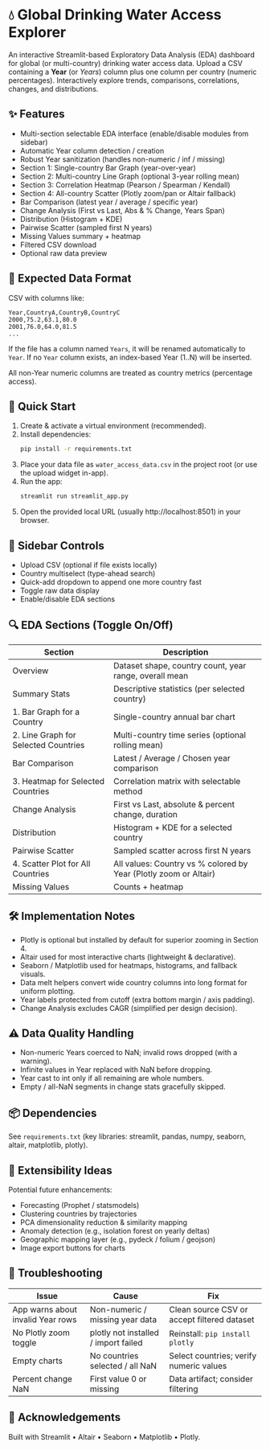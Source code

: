 # 💧 Global Drinking Water Access Explorer

An interactive Streamlit-based Exploratory Data Analysis (EDA) dashboard for global (or multi-country) drinking water access data. Upload a CSV containing a **Year** (or *Years*) column plus one column per country (numeric percentages). Interactively explore trends, comparisons, correlations, changes, and distributions.

## ✨ Features
- Multi-section selectable EDA interface (enable/disable modules from sidebar)
- Automatic Year column detection / creation
- Robust Year sanitization (handles non-numeric / inf / missing)
- Section 1: Single-country Bar Graph (year-over-year)
- Section 2: Multi-country Line Graph (optional 3-year rolling mean)
- Section 3: Correlation Heatmap (Pearson / Spearman / Kendall)
- Section 4: All-country Scatter (Plotly zoom/pan or Altair fallback)
- Bar Comparison (latest year / average / specific year)
- Change Analysis (First vs Last, Abs & % Change, Years Span)
- Distribution (Histogram + KDE)
- Pairwise Scatter (sampled first N years)
- Missing Values summary + heatmap
- Filtered CSV download
- Optional raw data preview

## 📁 Expected Data Format
CSV with columns like:
```
Year,CountryA,CountryB,CountryC
2000,75.2,63.1,80.0
2001,76.0,64.0,81.5
...
```
If the file has a column named `Years`, it will be renamed automatically to `Year`.
If no `Year` column exists, an index-based Year (1..N) will be inserted.

All non-Year numeric columns are treated as country metrics (percentage access).

## 🚀 Quick Start
1. Create & activate a virtual environment (recommended).
2. Install dependencies:
   ```bash
   pip install -r requirements.txt
   ```
3. Place your data file as `water_access_data.csv` in the project root (or use the upload widget in-app).
4. Run the app:
   ```bash
   streamlit run streamlit_app.py
   ```
5. Open the provided local URL (usually http://localhost:8501) in your browser.

## 🧩 Sidebar Controls
- Upload CSV (optional if file exists locally)
- Country multiselect (type-ahead search)
- Quick-add dropdown to append one more country fast
- Toggle raw data display
- Enable/disable EDA sections

## 🔍 EDA Sections (Toggle On/Off)
| Section | Description |
|---------|-------------|
| Overview | Dataset shape, country count, year range, overall mean |
| Summary Stats | Descriptive statistics (per selected country) |
| 1. Bar Graph for a Country | Single-country annual bar chart |
| 2. Line Graph for Selected Countries | Multi-country time series (optional rolling mean) |
| Bar Comparison | Latest / Average / Chosen year comparison |
| 3. Heatmap for Selected Countries | Correlation matrix with selectable method |
| Change Analysis | First vs Last, absolute & percent change, duration |
| Distribution | Histogram + KDE for a selected country |
| Pairwise Scatter | Sampled scatter across first N years |
| 4. Scatter Plot for All Countries | All values: Country vs % colored by Year (Plotly zoom or Altair) |
| Missing Values | Counts + heatmap |

## 🛠 Implementation Notes
- Plotly is optional but installed by default for superior zooming in Section 4.
- Altair used for most interactive charts (lightweight & declarative).
- Seaborn / Matplotlib used for heatmaps, histograms, and fallback visuals.
- Data melt helpers convert wide country columns into long format for uniform plotting.
- Year labels protected from cutoff (extra bottom margin / axis padding).
- Change Analysis excludes CAGR (simplified per design decision).

## ⚠️ Data Quality Handling
- Non-numeric Years coerced to NaN; invalid rows dropped (with a warning).
- Infinite values in Year replaced with NaN before dropping.
- Year cast to int only if all remaining are whole numbers.
- Empty / all-NaN segments in change stats gracefully skipped.

## 📦 Dependencies
See `requirements.txt` (key libraries: streamlit, pandas, numpy, seaborn, altair, matplotlib, plotly).

## 🧪 Extensibility Ideas
Potential future enhancements:
- Forecasting (Prophet / statsmodels)
- Clustering countries by trajectories
- PCA dimensionality reduction & similarity mapping
- Anomaly detection (e.g., isolation forest on yearly deltas)
- Geographic mapping layer (e.g., pydeck / folium / geojson)
- Image export buttons for charts

## 🔧 Troubleshooting
| Issue | Cause | Fix |
|-------|-------|-----|
| App warns about invalid Year rows | Non-numeric / missing year data | Clean source CSV or accept filtered dataset |
| No Plotly zoom toggle | plotly not installed / import failed | Reinstall: `pip install plotly` |
| Empty charts | No countries selected / all NaN | Select countries; verify numeric values |
| Percent change NaN | First value 0 or missing | Data artifact; consider filtering |



## 🙌 Acknowledgements
Built with Streamlit • Altair • Seaborn • Matplotlib • Plotly.
